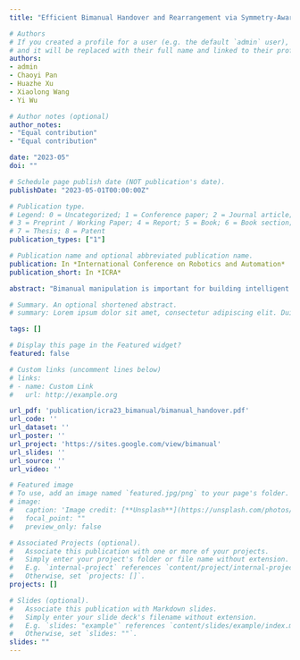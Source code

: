 ```yaml
---
title: "Efficient Bimanual Handover and Rearrangement via Symmetry-Aware Actor-Critic Learning"

# Authors
# If you created a profile for a user (e.g. the default `admin` user), write the username (folder name) here 
# and it will be replaced with their full name and linked to their profile.
authors:
- admin
- Chaoyi Pan
- Huazhe Xu
- Xiaolong Wang
- Yi Wu

# Author notes (optional)
author_notes:
- "Equal contribution"
- "Equal contribution"

date: "2023-05"
doi: ""

# Schedule page publish date (NOT publication's date).
publishDate: "2023-05-01T00:00:00Z"

# Publication type.
# Legend: 0 = Uncategorized; 1 = Conference paper; 2 = Journal article;
# 3 = Preprint / Working Paper; 4 = Report; 5 = Book; 6 = Book section;
# 7 = Thesis; 8 = Patent
publication_types: ["1"]

# Publication name and optional abbreviated publication name.
publication: In *International Conference on Robotics and Automation*
publication_short: In *ICRA*

abstract: "Bimanual manipulation is important for building intelligent robots that unlock richer skills than single arms. We consider a multi-object bimanual rearrangement task, where a reinforcement learning (RL) agent aims to jointly control two arms to rearrange these objects as fast as possible. Solving this task efficiently is challenging for an RL agent due to the requirement of discovering precise intra-arm coordination in exponentially large control space. We develop a symmetry-aware actor-critic framework that leverages the interchangeable roles of the two manipulators in the bimanual control setting to reduce the policy search space. To handle the compositionality over multiple objects, we augment training data with an object-centric relabeling technique. The overall approach produces an RL policy that can rearrange up to 8 objects with a success rate of over 70% in simulation. We deploy the policy to two Franka Panda arms and further show a successful demo on human-robot collaboration. Videos can be found at https://sites.google.com/view/bimanual."

# Summary. An optional shortened abstract.
# summary: Lorem ipsum dolor sit amet, consectetur adipiscing elit. Duis posuere tellus ac convallis placerat. Proin tincidunt magna sed ex sollicitudin condimentum.

tags: []

# Display this page in the Featured widget?
featured: false

# Custom links (uncomment lines below)
# links:
# - name: Custom Link
#   url: http://example.org

url_pdf: 'publication/icra23_bimanual/bimanual_handover.pdf'
url_code: ''
url_dataset: ''
url_poster: ''
url_project: 'https://sites.google.com/view/bimanual'
url_slides: ''
url_source: ''
url_video: ''

# Featured image
# To use, add an image named `featured.jpg/png` to your page's folder. 
# image:
#   caption: 'Image credit: [**Unsplash**](https://unsplash.com/photos/pLCdAaMFLTE)'
#   focal_point: ""
#   preview_only: false

# Associated Projects (optional).
#   Associate this publication with one or more of your projects.
#   Simply enter your project's folder or file name without extension.
#   E.g. `internal-project` references `content/project/internal-project/index.md`.
#   Otherwise, set `projects: []`.
projects: []

# Slides (optional).
#   Associate this publication with Markdown slides.
#   Simply enter your slide deck's filename without extension.
#   E.g. `slides: "example"` references `content/slides/example/index.md`.
#   Otherwise, set `slides: ""`.
slides: ""
---
```

